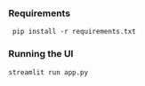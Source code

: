 ### Requirements
``` pip install -r requirements.txt```

### Running the UI
``` streamlit run app.py ```
